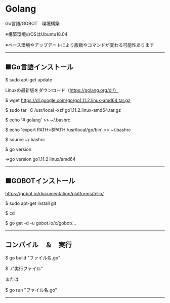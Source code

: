 # Golang
Go言語/GOBOT　環境構築

※構築環境のOSはUbuntu18.04

※ベース環境やアップデートにより版数やコマンドが変わる可能性あります

----
## ■Go言語インストール

$ sudo apt-get update

Linuxの最新版をダウンロード（https://golang.org/dl/）

$ wget https://dl.google.com/go/go1.11.2.linux-amd64.tar.gz

$ sudo tar -C /usr/local -xzf go1.11.2.linux-amd64.tar.gz

$ echo '# golang'                            >> ~/.bashrc

$ echo 'export PATH=$PATH:/usr/local/go/bin' >> ~/.bashrc

$ source ~/.bashrc

$ go version

⇒go version go1.11.2 linux/amd64

----
## ■GOBOTインストール

https://gobot.io/documentation/platforms/tello/

$ sudo apt-get install git

$ cd 

$ go get -d -u gobot.io/x/gobot/...

----
## コンパイル　＆　実行
$ go build "ファイル名.go"

$ ./"実行ファイル"

または

$ go run "ファイル名.go"

----
